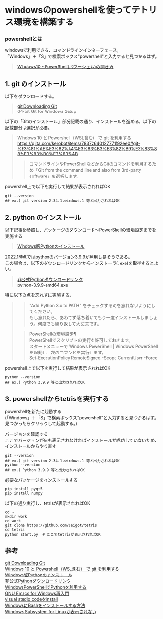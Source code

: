 # windowsのpowershellを使ってテトリス環境を構築する

### powershellとは

windowsで利用できる、コマンドラインインターフェース。  
「Windows」＋「S」で検索ボックス"powershell"と入力すると見つかるはず。  
> [Windows10 - PowerShell(パワーシェル)の開き方](https://www.curict.com/item/f0/f0f6ab0.html)  

## 1. git のインストール

以下をダウンロードする。

> [git Downloading Git](https://git-scm.com/download/win)  
> 64-bit Git for Windows Setup  

以下の「Gitのインストール」部分記載の通り、インストールを進める。以下の記載部分は選択が必要。

> Windows 10 と Powershell（WSL含む） で git を利用する  
> https://qiita.com/kerobot/items/78372640127771f92ee0#git-%E3%81%AE%E3%82%A4%E3%83%B3%E3%82%B9%E3%83%88%E3%83%BC%E3%83%AB  
> > コマンドラインやPowerShellなどからGitのコマンドを利用するため「Git from the command line and also from 3rd-party software」を選択します。

powershell上で以下を実行して結果が表示されればOK

```
git --version
## ex.) git version 2.34.1.windows.1 等と出力されればOK
```

## 2. python のインストール

以下記事を参照し、パッケージのダウンロード～PowerShellの環境設定までを実施する

> [Windows版Pythonのインストール](https://www.python.jp/install/windows/install.html)  

2022.1時点ではpythonのバージョン3.9.9が利用し易そうである。  
この場合は、以下のダウンロードリンクからインストーラ(`.exe`)を取得するとよい。  

> [非公式Pythonダウンロードリンク](https://pythonlinks.python.jp/ja/index.html)  
> [python-3.9.9-amd64.exe](https://www.python.org/ftp/python/3.9.9/python-3.9.9-amd64.exe)

特に以下の点を忘れずに実施する。

> > "Add Python 3.x to PATH" をチェックするのを忘れないようにしてください。  
> > もし忘れたら、あわてず落ち着いてもう一度インストールしましょう。何度でも繰り返して大丈夫です。  
>
> > PowerShellの環境設定¶  
> > PowerShellでスクリプトの実行を許可しておきます。  
> > スタートメニューで Windows PowerShell | Windows PowerShell を起動し、次のコマンドを実行します。  
> Set-ExecutionPolicy RemoteSigned -Scope CurrentUser -Force  

powershell上で以下を実行して結果が表示されればOK

```
python --version
## ex.) Python 3.9.9 等と出力されればOK
```

## 3. powershellからtetrisを実行する

powershellを新たに起動する  
(「Windows」＋「S」で検索ボックス"powershell"と入力すると見つかるはず。見つかったらクリックして起動する。)  
  
  
バージョンを確認する  
ここでバージョンが何も表示されなければインストールが成功していないため、インストールからやり直す
  
```
git --version
## ex.) git version 2.34.1.windows.1 等と出力されればOK
python --version
## ex.) Python 3.9.9 等と出力されればOK
```

必要なパッケージをインストールする

```
pip install pyqt5
pip install numpy
```

以下の通り実行し、tetrisが表示されればOK

```
cd ~
mkdir work
cd work
git clone https://github.com/seigot/tetris
cd tetris
python start.py  # ここでtetrisが表示されればOK
```

## 参考
[git Downloading Git](https://git-scm.com/download/win)  
[Windows 10 と Powershell（WSL含む） で git を利用する](https://qiita.com/kerobot/items/78372640127771f92ee0#git-%E3%81%AE%E3%82%A4%E3%83%B3%E3%82%B9%E3%83%88%E3%83%BC%E3%83%AB)  
[Windows版Pythonのインストール](https://www.python.jp/install/windows/install.html)  
[非公式Pythonダウンロードリンク](https://pythonlinks.python.jp/ja/index.html)  
[WindowsPowerShellでPythonを利用する](https://bluebirdofoz.hatenablog.com/entry/2019/01/19/141007)  
[GNU Emacs for Windows再入門](https://emacs-jp.github.io/tips/emacs-for-windows)  
[visual studio codeをinstall](https://azure.microsoft.com/ja-jp/products/visual-studio-code/)  
[WindowsにBashをインストールする方法](https://lab.sonicmoov.com/development/windows-bash/)  
[Windows Subsystem for Linuxが表示されない](https://qiita.com/taraka/items/0b5919ac8ee02d81f7ff)  
